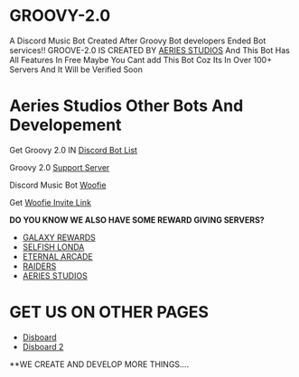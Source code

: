 # GROOVY-2.0
A Discord Music Bot Created After Groovy Bot developers Ended Bot services!! 
GROOVE-2.0 IS CREATED BY [AERIES STUDIOS](https://discord.gg/87nGVZmy33) And This Bot Has All Features In Free Maybe You Cant add This Bot Coz Its In Over 100+ Servers And It Will be Verified Soon
# Aeries Studios Other Bots And Developement
Get Groovy 2.0 IN 
[Discord Bot List](https://discordbotlist.com/bots/groove-1700)

Groovy 2.0 [Support Server](https://discord.gg/87nGVZmy33)

Discord Music Bot [Woofie](https://WOOFIE.sarvesh69.repl.co)

Get [Woofie Invite Link](https://discord.com/oauth2/authorize?client_id=872702718525976586&permissions=2205280576&scope=bot%20identify%20guilds%20applications.commands&redirect_url=http://localhost/api/callback&response_type=code)

**DO YOU KNOW WE ALSO HAVE SOME REWARD GIVING SERVERS?**

- [GALAXY REWARDS](https://discord.gg/nRqBNenUjF)
- [SELFISH LONDA](https://discord.gg/cXNabjbu7y)
- [ETERNAL ARCADE](https://discord.gg/AkGdWWrsN7)
- [RAIDERS](https://discord.gg/DVHg37wxzH)
- [AERIES STUDIOS](https://discord.gg/87nGVZmy33)

# GET US ON OTHER PAGES

- [Disboard](https://disboard.org/server/711739750590971955)
- [Disboard 2](https://disboard.org/server/881426000439812156)

**WE CREATE AND DEVELOP MORE THINGS....
